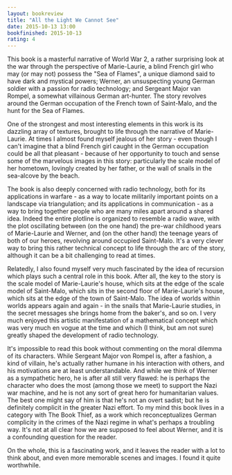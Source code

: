 ```yaml
---
layout: bookreview
title: "All the Light We Cannot See"
date: 2015-10-13 13:00
bookfinished: 2015-10-13
rating: 4
---
```


This book is a masterful narrative of World War 2, a rather surprising look at the war through the perspective of Marie-Laurie, a blind French girl who may (or may not) possess the "Sea of Flames", a unique diamond said to have dark and mystical powers; Werner, an unsuspecting young German soldier with a passion for radio technology; and Sergeant Major van Rompel, a somewhat villainous German art-hunter.  The story revolves around the German occupation of the French town of Saint-Malo, and the hunt for the Sea of Flames.



One of the strongest and most interesting elements in this work is its dazzling array of textures, brought to life through the narrative of Marie-Laurie.  At times I almost found myself jealous of her story - even though I can't imagine that a blind French girl caught in the German occupation could be all that pleasant - because of her opportunity to touch and sense some of the marvelous images in this story: particularly the scale model of her hometown, lovingly created by her father, or the wall of snails in the sea-alcove by the beach.



The book is also deeply concerned with radio technology, both for its applications in warfare - as a way to locate militarily important points on a landscape via triangulation; and its applications in communication - as a way to bring together people who are many miles apart around a shared idea.  Indeed the entire plotline is organized to resemble a radio wave, with the plot oscillating between (on the one hand) the pre-war childhood years of Marie-Laurie and Werner, and (on the other hand) the teenage years of both of our heroes, revolving around occupied Saint-Malo.  It's a very clever way to bring this rather technical concept to life through the arc of the story, although it can be a bit challenging to read at times.



Relatedly, I also found myself very much fascinated by the idea of recursion which plays such a central role in this book.  After all, the key to the story is the scale model of Marie-Laurie's house, which sits at the edge of the scale model of Saint-Malo, which sits in the second floor of Marie-Laurie's house, which sits at the edge of the town of Saint-Malo.  The idea of worlds within worlds appears again and again - in the snails that Marie-Laurie studies, in the secret messages she brings home from the baker's, and so on.  I very much enjoyed this artistic manifestation of a mathematical concept which was very much en vogue at the time and which (I think, but am not sure) greatly shaped the development of radio technology.



It's impossible to read this book without commenting on the moral dilemma of its characters.  While Sergeant Major von Rompel is, after a fashion, a kind of villain, he's actually rather humane in his interaction with others, and his motivations are at least understandable.  And while we think of Werner as a sympathetic hero, he is after all still very flawed: he is perhaps the character who does the most (among those we meet) to support the Nazi war machine, and he is not any sort of great hero for humanitarian values.  The best one might say of him is that he's not an overt sadist; but he is definitely complicit in the greater Nazi effort.  To my mind this book lives in a category with The Book Thief, as a work which reconceptualizes German complicity in the crimes of the Nazi regime in what's perhaps a troubling way.  It's not at all clear how we are supposed to feel about Werner, and it is a confounding question for the reader.



On the whole, this is a fascinating work, and it leaves the reader with a lot to think about, and even more memorable scenes and images.  I found it quite worthwhile.